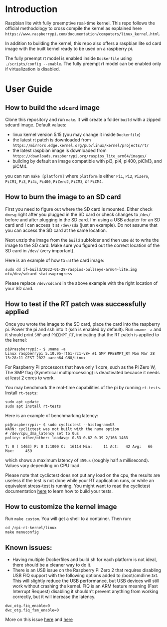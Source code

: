 # Introduction

Raspbian lite with fully preemptive real-time kernel. This repo follows the official methodology to cross compile the kernel as explained here `https://www.raspberrypi.com/documentation/computers/linux_kernel.html`.

In addition to building the kernel, this repo also offers a raspbian lite sd card image with the built kernel ready to be used on a raspberry pi.

The fully preempt rt model is enabled inside `Dockerfile` using `./scripts/config --enable`. The fully preempt rt model can be enabled only if virtualization is disabled.

# User Guide

## How to build the `sdcard` image

Clone this repository and run `make`. It will create a folder `build` with a zipped sdcard image. Default values:
- linux kernel version 5.15 (you may change it inside `Dockerfile`)
- the latest rt patch is downloaded from `https://mirrors.edge.kernel.org/pub/linux/kernel/projects/rt/`
- the latest raspbian image is downloaded from `https://downloads.raspberrypi.org/raspios_lite_arm64/images/`
- building by default an image compatible with pi3, pi4, pi400, piCM3, and piCM4.

you can run `make [platform]` where `platform` is either `Pi1`, `Pi2`, `PiZero`, `PiCM1`, `Pi3`, `Pi4i`, `Pi400`, `PiZero2`, `PiCM3`, or `PiCM4`.

## How to burn the image to an SD card

First you need to figure out where the SD card is mounted. Either check `dmesg` right after you plugged in the SD card or check changes to `/dev/` before and after plugging in the SD card. I'm using a USB adapter for an SD card and I can access it at `/dev/sda` (just an example). Do not assume that you can access the SD card at the same location.

Next unzip the image from the `build` subfolder and then use `dd` to write the image to the SD card. Make sure you figured out the correct location of the SD card in `/dev/` (very important). 

Here is an example of how to `dd` the card image:
```
sudo dd if=build/2022-01-28-raspios-bullseye-arm64-lite.img of=/dev/sdcard status=progress
```

Please replace `/dev/sdcard` in the above example with the right location of your SD card.

## How to test if the RT patch was successfully applied

Once you wrote the image to the SD card, place the card into the raspberry pi. Power the pi and ssh into it (ssh is enabled by default). Run `uname -a` and it should print `SMP` and `PREEMPT_RT`, indicating that the RT patch is applied to the kernel:
```
pi@raspberrypi:~ $ uname -a
Linux raspberrypi 5.10.95-rt61-rc1-v8+ #1 SMP PREEMPT_RT Mon Mar 28 13:28:11 CEST 2022 aarch64 GNU/Linux
```
For Raspberry Pi processors that have only 1 core, such as the Pi Zero W, The SMP flag (Symetrical multiprocessing) is deactivated because it needs at least 2 cores to work.

You may benchmark the real-time capabilities of the pi by running `rt-tests`. Install `rt-tests`:
```
sudo apt update
sudo apt install rt-tests
```

Here is an example of benchmarking latency:
```
pi@raspberrypi:~ $ sudo cyclictest --histogram=US
WARN: cyclictest was not built with the numa option
# /dev/cpu_dma_latency set to 0us
policy: other/other: loadavg: 0.53 0.62 0.39 2/166 1463          

T: 0 ( 1463) P: 0 I:1000 C:  16114 Min:     11 Act:   42 Avg:   66 Max:     459
```
which shows a maximum latency of `459us` (roughly half a millisecond). Values vary depending on CPU load.

Please note that cyclictest does not put any load on the cpu, the results are useless if the test is not done while your RT application runs, or while an equivalent stress-test is running. You might want to read the cyclictest documentation [here](https://wiki.linuxfoundation.org/realtime/documentation/howto/tools/cyclictest/start) to learn how to build your tests.

## How to customize the kernel image

Run `make custom`. You will get a shell to a container. Then run:
```
cd /rpi-rt-kernel/linux
make menuconfig
```

## Known issues:
- Having multiple Dockerfiles and build.sh for each platform is not ideal, there should be a cleaner way to do it.
- There is an USB issue on the Raspberry Pi Zero 2 that requires disabling USB FIQ support with the following options added to /boot/cmdline.txt. This will slightly reduce the USB performance, but USB devices will still work without crashing the kernel. FIQ is an ARM feature meaning (Fast Interrupt Request) disabling it shouldn't prevent anything from working correctly, but it will increase the latency.
```
dwc_otg.fiq_enable=0
dwc_otg.fiq_fsm_enable=0
```
More on this issue [here](https://wiki.linuxfoundation.org/realtime/documentation/known_limitations) and [here](https://www.osadl.org/Single-View.111+M5c03315dc57.0.html)
